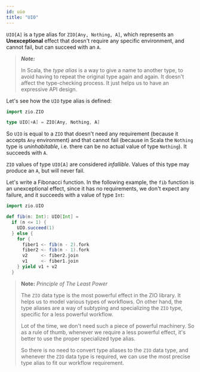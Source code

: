 ```yaml
---
id: uio
title: "UIO"
---
```


`UIO[A]` is a type alias for `ZIO[Any, Nothing, A]`, which represents an **Unexceptional** effect that doesn't require any specific environment, and cannot fail, but can succeed with an `A`.

> **_Note:_**
>
> In Scala, the _type alias_ is a way to give a name to another type, to avoid having to repeat the original type again and again. It doesn't affect the type-checking process. It just helps us to have an expressive API design.

Let's see how the `UIO` type alias is defined:

```scala mdoc:invisible
import zio.ZIO
```

```scala
type UIO[+A] = ZIO[Any, Nothing, A]
```

So `UIO` is equal to a `ZIO` that doesn't need any requirement (because it accepts `Any` environment) and that cannot fail (because in Scala the `Nothing` type is _uninhabitable_, i.e. there can be no actual value of type `Nothing`). It succeeds with `A`.

`ZIO` values of type `UIO[A]` are considered _infallible_. Values of this type may produce an `A`, but will never fail.

Let's write a Fibonacci function. In the following example, the `fib` function is an unexceptional effect, since it has no requirements, we don't expect any failure, and it succeeds with a value of type `Int`:

```scala mdoc:reset:silent
import zio.UIO

def fib(n: Int): UIO[Int] =
  if (n <= 1) {
    UIO.succeed(1)
  } else {
    for {
      fiber1 <- fib(n - 2).fork
      fiber2 <- fib(n - 1).fork
      v2     <- fiber2.join
      v1     <- fiber1.join
    } yield v1 + v2
  }
```

> **Note:** _Principle of The Least Power_
>
> The `ZIO` data type is the most powerful effect in the ZIO library. It helps us to model various types of workflows. On other hand, the type aliases are a way of subtyping and specializing the `ZIO` type, specific for a less powerful workflow. 
>
> Lot of the time, we don't need such a piece of powerful machinery. So as a rule of thumb, whenever we require a less powerful effect, it's better to use the proper specialized type alias.
>
> So there is no need to convert type aliases to the `ZIO` data type, and whenever the `ZIO` data type is required, we can use the most precise type alias to fit our workflow requirement.
